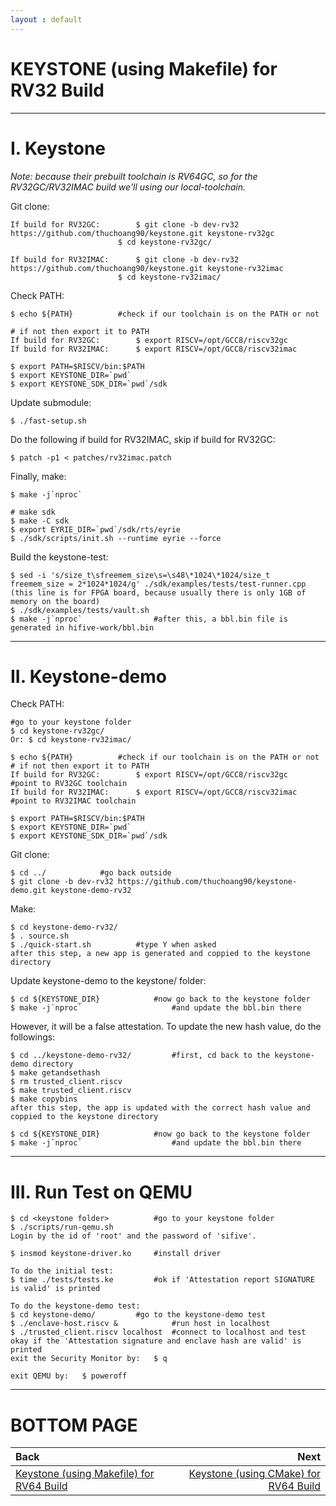 ```yaml
---
layout : default
---
```


# KEYSTONE (using Makefile) for RV32 Build

* * *

# I. Keystone

*Note: because their prebuilt toolchain is RV64GC, so for the RV32GC/RV32IMAC build we'll using our local-toolchain.*

Git clone:
```
If build for RV32GC:		$ git clone -b dev-rv32 https://github.com/thuchoang90/keystone.git keystone-rv32gc
						$ cd keystone-rv32gc/

If build for RV32IMAC:		$ git clone -b dev-rv32 https://github.com/thuchoang90/keystone.git keystone-rv32imac
						$ cd keystone-rv32imac/
```

Check PATH:
```
$ echo ${PATH}			#check if our toolchain is on the PATH or not

# if not then export it to PATH
If build for RV32GC:		$ export RISCV=/opt/GCC8/riscv32gc
If build for RV32IMAC:		$ export RISCV=/opt/GCC8/riscv32imac

$ export PATH=$RISCV/bin:$PATH
$ export KEYSTONE_DIR=`pwd`
$ export KEYSTONE_SDK_DIR=`pwd`/sdk
```

Update submodule:
```
$ ./fast-setup.sh
```

Do the following if build for RV32IMAC, skip if build for RV32GC:
```
$ patch -p1 < patches/rv32imac.patch
```

Finally, make:
```
$ make -j`nproc`

# make sdk
$ make -C sdk
$ export EYRIE_DIR=`pwd`/sdk/rts/eyrie
$ ./sdk/scripts/init.sh --runtime eyrie --force
```

Build the keystone-test:
```
$ sed -i 's/size_t\sfreemem_size\s=\s48\*1024\*1024/size_t freemem_size = 2*1024*1024/g' ./sdk/examples/tests/test-runner.cpp
(this line is for FPGA board, because usually there is only 1GB of memory on the board)
$ ./sdk/examples/tests/vault.sh
$ make -j`nproc`				#after this, a bbl.bin file is generated in hifive-work/bbl.bin
```

* * *

# II. Keystone-demo

Check PATH:
```
#go to your keystone folder
$ cd keystone-rv32gc/
Or: $ cd keystone-rv32imac/

$ echo ${PATH}			#check if our toolchain is on the PATH or not
# if not then export it to PATH
If build for RV32GC:		$ export RISCV=/opt/GCC8/riscv32gc			#point to RV32GC toolchain
If build for RV32IMAC:		$ export RISCV=/opt/GCC8/riscv32imac		#point to RV32IMAC toolchain

$ export PATH=$RISCV/bin:$PATH
$ export KEYSTONE_DIR=`pwd`
$ export KEYSTONE_SDK_DIR=`pwd`/sdk
```

Git clone:
```
$ cd ../			#go back outside
$ git clone -b dev-rv32 https://github.com/thuchoang90/keystone-demo.git keystone-demo-rv32
```

Make:
```
$ cd keystone-demo-rv32/
$ . source.sh
$ ./quick-start.sh			#type Y when asked
after this step, a new app is generated and coppied to the keystone directory
```

Update keystone-demo to the keystone/ folder:
```
$ cd ${KEYSTONE_DIR}			#now go back to the keystone folder
$ make -j`nproc`					#and update the bbl.bin there
```

However, it will be a false attestation. To update the new hash value, do the followings:
```
$ cd ../keystone-demo-rv32/			#first, cd back to the keystone-demo directory
$ make getandsethash
$ rm trusted_client.riscv
$ make trusted_client.riscv
$ make copybins
after this step, the app is updated with the correct hash value and coppied to the keystone directory

$ cd ${KEYSTONE_DIR}			#now go back to the keystone folder
$ make -j`nproc`					#and update the bbl.bin there
```

* * *

# III. Run Test on QEMU

```
$ cd <keystone folder>			#go to your keystone folder
$ ./scripts/run-qemu.sh
Login by the id of 'root' and the password of 'sifive'.

$ insmod keystone-driver.ko		#install driver

To do the initial test:
$ time ./tests/tests.ke			#ok if 'Attestation report SIGNATURE is valid' is printed

To do the keystone-demo test:
$ cd keystone-demo/			#go to the keystone-demo test
$ ./enclave-host.riscv &			#run host in localhost
$ ./trusted_client.riscv localhost	#connect to localhost and test
okay if the 'Attestation signature and enclave hash are valid' is printed
exit the Security Monitor by:	$ q

exit QEMU by:	$ poweroff
```

* * *

# BOTTOM PAGE

| Back | Next |
| :--- | ---: |
| [Keystone (using Makefile) for RV64 Build](./keystone-makefile-64.md) | [Keystone (using CMake) for RV64 Build](./keystone-cmake-64.md) |
